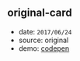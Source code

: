 ## original-card

* date: `2017/06/24`
* source: original
* demo: [codepen](https://codepen.io/yrq110/pen/owWgQQ)
